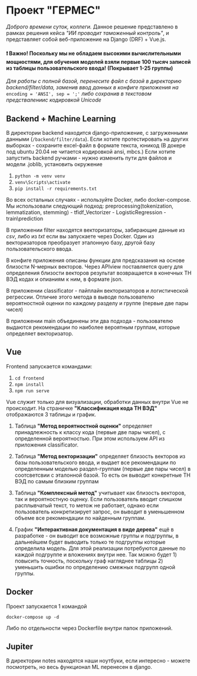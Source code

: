 # Проект "ГЕРМЕС"
*Доброго времени суток, коллеги.*
Данное решение представлено в рамках решения кейса *"ИИ проводит таможенный контроль"*, и представляет собой веб-приложение на Django (DRF) + Vue.js.

#### :exclamation: Важно! Поскольку мы не обладаем высокими вычислительными мощностями, для обучения моделей взяли первые 100 тысяч записей из таблицы пользовательского ввода! (Покрывает 1-25 группы)

*Для работы с полной базой, перенесите файл с базой в директорию backend/filter/data, заменив ввод данных в конфиге приложения на* `encoding = 'ANSI', sep = ';'` *либо сохранив в текстовом предствалениис кодировкой Unicode*

## Backend + Machine Learning

В директории backend находится django-приложение, с загруженными данными (`/backend/filter/data`).
Если хотите протестировать на других выборках - сохраните excel-файл в формате текста, юникод (В докере под ubuntu 20.04 не читается кодировкой ansi, mbcs.)
Если хотите запустить backend ручками - нужно изменить пути для файлов и модели .joblib, установить окружение

1. `python -m venv venv`
2. `venv\Scripts\activate`
3. `pip install -r requirements.txt`

Во всех остальных случаях - используйте Docker, либо docker-compose.
Мы использовали следующий подход: preprocessing(tokenization, lemmatization, stemming) - tfidf_Vectorizer - LogisticRegression - train\prediction

В приложении filter находятся векторизаторы, забирающие данные из *csv*, либо из *txt* если вы запускаете через Docker.
Один из векторизаторов преобразует эталонную базу, другой базу пользовательского ввода. 

В конфиге приложения описаны функции для предсказания на основе близости N-мерных векторов. Через APIview поставляется query для определения близости векторов результат возвращается в конечных ТН ВЭД кодах и опианиям к ним, в формате json.

В приложении classificator - пайплайн векторизаторов и логистической регрессии. Отличие этого метода в выводе пользователю вероятностной оценки по каждому разделу и группе (первые две пары чисел)

В приложении main объединены эти два подхода - пользователю выдаются рекомендации по наиболее вероятным группам, которые определяет векторизатор.

## Vue
Frontend запускается командами:

1. `cd frontend`
2. `npm install`
3. `npm run serve`

Vue служит только для визуализации, обработки данных внутри Vue не происходит.
На страничке **"Классификация кода ТН ВЭД"** отображаются 3 таблицы и график.

1. Таблица **"Метод вероятностной оценки"** определяет принадлежность к классу кода (первые две пары чисел), с определенной вероятностью. При этом используем API из приложения classificator.

2. Таблица **"Метод векторизации"** определяет близость векторов из базы пользовательского ввода, и выдает все рекомендации по определенным моделью раздел-группам (первые две пары чисел) в соотсветсвии с эталонной базой. То есть он выводит конкретные ТН ВЭД по самым близким группам

3. Таблица **"Комплексный метод"** учитывает как близость векторов, так и вероятностную оценку. Если пользователь вводит слишком расплывчатый текст, то метож не работает, однако если пользователь конкретизирует запрос, он выводит в уменьшенном объеме все рекомендации по найденным группам.

4. График **"Интерактивная документация в виде дерева"** ещё в разработке - он выводит все возможные группы и подгруппы, в дальнейшем будет выводить только те подгруппы которые определила модель. Для этой реализации потребуются данные по каждой подгруппе и вложениях внутри нее. Так можно будет 1) повысить точность, поскольку граф нагляднее таблицы 2) уменьшить ошибки по определению смежных подгрупп одной группы.

## Docker

Проект запускается 1 командой

`docker-compose up -d`

Либо по отдельности через Dockerfile внутри папок приложений.

## Jupiter

В директории notes находятся наши ноутбуки, если интересно - можете посмотреть, но весь функционал ML перенесен в django.
